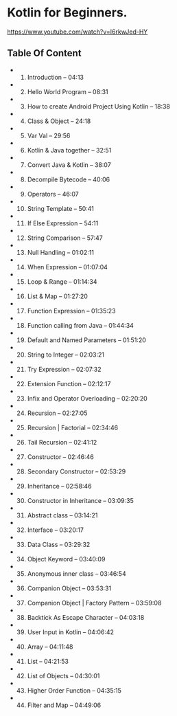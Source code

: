# Kotlin for Beginners.
https://www.youtube.com/watch?v=I6rkwJed-HY
## Table Of Content
- 1. Introduction – 04:13
- 2. Hello World Program – 08:31
- 3. How to create Android Project Using Kotlin – 18:38
- 4. Class & Object – 24:18
- 5. Var Val – 29:56
- 6. Kotlin & Java together – 32:51
- 7. Convert Java & Kotlin – 38:07
- 8. Decompile Bytecode – 40:06
- 9. Operators – 46:07
- 10. String Template – 50:41
- 11. If Else Expression – 54:11
- 12. String Comparison – 57:47
- 13. Null Handling – 01:02:11
- 14. When Expression – 01:07:04
- 15. Loop & Range – 01:14:34
- 16. List & Map – 01:27:20
- 17. Function Expression – 01:35:23
- 18. Function calling from Java – 01:44:34
- 19. Default and Named Parameters – 01:51:20
- 20. String to Integer – 02:03:21
- 21. Try Expression – 02:07:32
- 22. Extension Function – 02:12:17
- 23. Infix and Operator Overloading – 02:20:20
- 24. Recursion – 02:27:05
- 25. Recursion | Factorial – 02:34:46
- 26. Tail Recursion – 02:41:12
- 27. Constructor – 02:46:46
- 28. Secondary Constructor – 02:53:29
- 29. Inheritance – 02:58:46
- 30. Constructor in Inheritance – 03:09:35
- 31. Abstract class – 03:14:21
- 32. Interface – 03:20:17
- 33. Data Class – 03:29:32
- 34. Object Keyword – 03:40:09
- 35. Anonymous inner class – 03:46:54
- 36. Companion Object – 03:53:31
- 37. Companion Object | Factory Pattern – 03:59:08
- 38. Backtick As Escape Character – 04:03:18
- 39. User Input in Kotlin – 04:06:42
- 40. Array – 04:11:48
- 41. List – 04:21:53
- 42. List of Objects – 04:30:01
- 43. Higher Order Function – 04:35:15
- 44. Filter and Map – 04:49:06